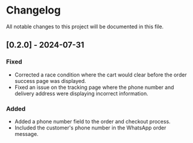 # Changelog

All notable changes to this project will be documented in this file.

## [0.2.0] - 2024-07-31

### Fixed
- Corrected a race condition where the cart would clear before the order success page was displayed.
- Fixed an issue on the tracking page where the phone number and delivery address were displaying incorrect information.

### Added
- Added a phone number field to the order and checkout process.
- Included the customer's phone number in the WhatsApp order message.
